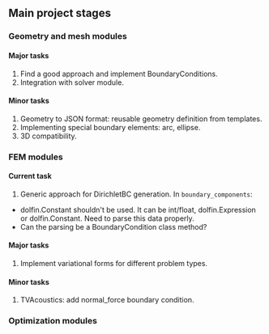 ## Main project stages

### Geometry and mesh modules

#### Major tasks

1. Find a good approach and implement BoundaryConditions.
2. Integration with solver module.

#### Minor tasks

1. Geometry to JSON format: reusable geometry definition from templates.
2. Implementing special boundary elements: arc, ellipse.
3. 3D compatibility.

### FEM modules

#### Current task

1. Generic approach for DirichletBC generation. In `boundary_components`:
- dolfin.Constant shouldn't be used. It can be int/float, dolfin.Expression or dolfin.Constant. Need to parse this data properly.
- Can the parsing be a BoundaryCondition class method?

#### Major tasks

1. Implement variational forms for different problem types. 

#### Minor tasks

1. TVAcoustics: add normal_force boundary condition.

### Optimization modules